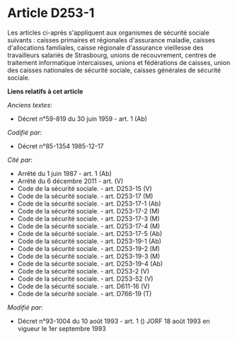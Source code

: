 # Article D253-1

Les articles ci-après s'appliquent aux organismes de sécurité sociale suivants : caisses primaires et régionales d'assurance
maladie, caisses d'allocations familiales, caisse régionale d'assurance vieillesse des travailleurs salariés de Strasbourg,
unions de recouvrement, centres de traitement informatique intercaisses, unions et fédérations de caisses, union des caisses
nationales de sécurité sociale, caisses générales de sécurité sociale.

**Liens relatifs à cet article**

_Anciens textes_:

  - Décret n°59-819 du 30 juin 1959 - art. 1 (Ab)

_Codifié par_:

  - Décret n°85-1354 1985-12-17

_Cité par_:

  - Arrêté du 1 juin 1987 - art. 1 (Ab)
  - Arrêté du 6 décembre 2011 - art. (V)
  - Code de la sécurité sociale. - art. D253-15 (V)
  - Code de la sécurité sociale. - art. D253-17 (M)
  - Code de la sécurité sociale. - art. D253-17-1 (Ab)
  - Code de la sécurité sociale. - art. D253-17-2 (M)
  - Code de la sécurité sociale. - art. D253-17-3 (M)
  - Code de la sécurité sociale. - art. D253-17-4 (M)
  - Code de la sécurité sociale. - art. D253-17-5 (Ab)
  - Code de la sécurité sociale. - art. D253-19-1 (Ab)
  - Code de la sécurité sociale. - art. D253-19-2 (M)
  - Code de la sécurité sociale. - art. D253-19-3 (M)
  - Code de la sécurité sociale. - art. D253-19-4 (Ab)
  - Code de la sécurité sociale. - art. D253-2 (V)
  - Code de la sécurité sociale. - art. D253-52 (V)
  - Code de la sécurité sociale. - art. D611-16 (V)
  - Code de la sécurité sociale. - art. D766-19 (T)

_Modifié par_:

  - Décret n°93-1004 du 10 août 1993 - art. 1 () JORF 18 août 1993 en vigueur le 1er septembre 1993
